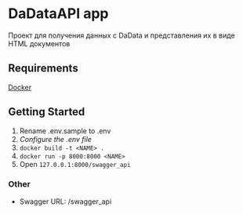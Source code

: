 # DaDataAPI app

Проект для получения данных с DaData и представления их в виде HTML документов

## Requirements

[Docker](https://www.docker.com/)

## Getting Started

1. Rename .env.sample to .env
2. *Configure the .env file*
3. ```docker build -t <NAME> .```
4. ```docker run -p 8000:8000 <NAME>```
5. Open ```127.0.0.1:8000/swagger_api```

### Other

* Swagger URL: /swagger_api
